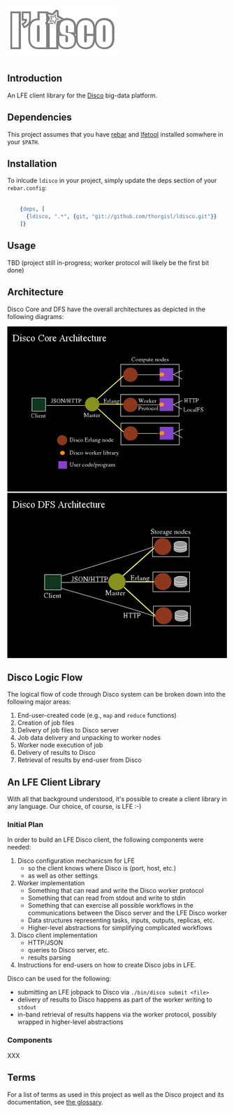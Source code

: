 <img src="resources/images/ldisco.png" />


## Introduction

An LFE client library for the [Disco](https://github.com/discoproject) big-data platform.


## Dependencies

This project assumes that you have [rebar](https://github.com/rebar/rebar)
and [lfetool](https://github.com/lfe/lfetool) installed somwhere
in your ``$PATH``.


## Installation

To inlcude ``ldisco`` in your project, simply update the deps section
of your ``rebar.config``:

```erlang

    {deps, [
      {ldisco, ".*", {git, "git://github.com/thorgisl/ldisco.git"}}
    ]}
```


## Usage

TBD (project still in-progress; worker protocol will likely be the first bit
done)


## Architecture

Disco Core and DFS have the overall architectures as depicted in the following
diagrams:

<img src="resources/images/disco-core-architecture.jpg" />

<img src="resources/images/disco-dfs-architecture.jpg" />


## Disco Logic Flow

The logical flow of code through Disco system can be broken down into the
following major areas:

1. End-user-created code (e.g., ``map`` and ``reduce`` functions)
1. Creation of job files
1. Delivery of job files to Disco server
1. Job data delivery and unpacking to worker nodes
1. Worker node execution of job
1. Delivery of results to Disco
1. Retrieval of results by end-user from Disco


## An LFE Client Library

With all that background understood, it's possible to create a client library
in any language. Our choice, of course, is LFE :-)


### Initial Plan

In order to build an LFE Disco client, the following components were needed:

1. Disco configuration mechanicsm for LFE
   * so the client knows where Disco is (port, host, etc.)
   * as well as other settings
1. Worker implementation
   * Something that can read and write the Disco worker protocol
   * Something that can read from stdout and write to stdin
   * Something that can exercise all possible workflows in the communications
     between the Disco server and the LFE Disco worker
   * Data structures representing tasks, inputs, outputs, replicas, etc.
   * Higher-level abstractions for simplifying complicated workflows
1. Disco client implementation
   * HTTP/JSON
   * queries to Disco server, etc.
   * results parsing
1. Instructions for end-users on how to create Disco jobs in LFE.

Disco can be used for the following:
 * submitting an LFE jobpack to Disco via ``./bin/disco submit <file>``
 * delivery of results to Disco happens as part of the worker writing to
   ``stdout``
 * in-band retrieval of results happens via the worker protocol, possibly
   wrapped in higher-level abstractions


### Components

XXX


## Terms

For a list of terms as used in this project as well as the Disco project
and its documentation, see
[the glossary](http://disco.readthedocs.org/en/latest/glossary.html).
